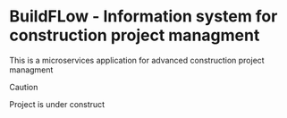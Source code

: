 # BuildFLow - Information system for construction project managment
This is a microservices application for advanced construction project managment

> [!CAUTION]
> Project is under construct